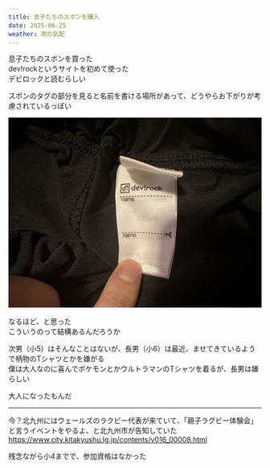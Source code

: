 ```yaml
---
title: 息子たちのスボンを購入
date: 2025-06-25
weather: 雨の気配
---
```

息子たちのスボンを買った  
dev!rockというサイトを初めて使った  
デビロックと読むらしい

スボンのタグの部分を見ると名前を書ける場所があって、どうやらお下がりが考慮されているっぽい

![Image](../../assets/diary-20250625230658.jpeg)

なるほど、と思った  
こういうのって結構あるんだろうか

次男（小5）はそんなことはないが、長男（小6）は最近、ませてきているようで柄物のTシャツとかを嫌がる  
僕は大人なのに喜んでポケモンとかウルトラマンのTシャツを着るが、長男は嫌らしい

大人になったもんだ

---

今？北九州にはウェールズのラクビー代表が来ていて、「親子ラグビー体験会」と言うイベントをやるよ、と北九州市が告知していた  
https://www.city.kitakyushu.lg.jp/contents/v016_00008.html

残念ながら小4までで、参加資格はなかった
